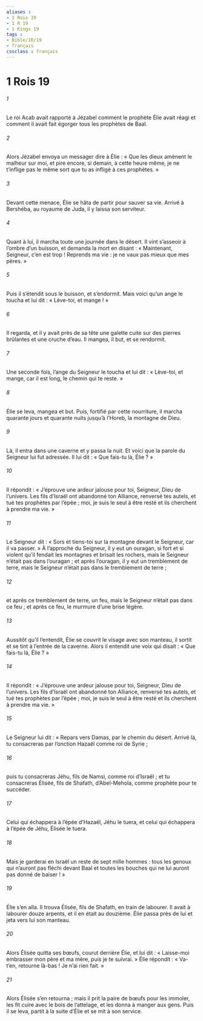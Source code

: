 ```yaml
---
aliases : 
- 1 Rois 19
- 1 R 19
- 1 Kings 19
tags : 
- Bible/1R/19
- français
cssclass : français
---
```


# 1 Rois 19

###### 1
Le roi Acab avait rapporté à Jézabel comment le prophète Élie avait réagi et comment il avait fait égorger tous les prophètes de Baal.
###### 2
Alors Jézabel envoya un messager dire à Élie : « Que les dieux amènent le malheur sur moi, et pire encore, si demain, à cette heure même, je ne t’inflige pas le même sort que tu as infligé à ces prophètes. »
###### 3
Devant cette menace, Élie se hâta de partir pour sauver sa vie. Arrivé à Bershéba, au royaume de Juda, il y laissa son serviteur.
###### 4
Quant à lui, il marcha toute une journée dans le désert. Il vint s’asseoir à l’ombre d’un buisson, et demanda la mort en disant : « Maintenant, Seigneur, c’en est trop ! Reprends ma vie : je ne vaux pas mieux que mes pères. »
###### 5
Puis il s’étendit sous le buisson, et s’endormit. Mais voici qu’un ange le toucha et lui dit : « Lève-toi, et mange ! »
###### 6
Il regarda, et il y avait près de sa tête une galette cuite sur des pierres brûlantes et une cruche d’eau. Il mangea, il but, et se rendormit.
###### 7
Une seconde fois, l’ange du Seigneur le toucha et lui dit : « Lève-toi, et mange, car il est long, le chemin qui te reste. »
###### 8
Élie se leva, mangea et but. Puis, fortifié par cette nourriture, il marcha quarante jours et quarante nuits jusqu’à l’Horeb, la montagne de Dieu.
###### 9
Là, il entra dans une caverne et y passa la nuit. Et voici que la parole du Seigneur lui fut adressée. Il lui dit : « Que fais-tu là, Élie ? »
###### 10
Il répondit : « J’éprouve une ardeur jalouse pour toi, Seigneur, Dieu de l’univers. Les fils d’Israël ont abandonné ton Alliance, renversé tes autels, et tué tes prophètes par l’épée ; moi, je suis le seul à être resté et ils cherchent à prendre ma vie. »
###### 11
Le Seigneur dit : « Sors et tiens-toi sur la montagne devant le Seigneur, car il va passer. » À l’approche du Seigneur, il y eut un ouragan, si fort et si violent qu’il fendait les montagnes et brisait les rochers, mais le Seigneur n’était pas dans l’ouragan ; et après l’ouragan, il y eut un tremblement de terre, mais le Seigneur n’était pas dans le tremblement de terre ;
###### 12
et après ce tremblement de terre, un feu, mais le Seigneur n’était pas dans ce feu ; et après ce feu, le murmure d’une brise légère.
###### 13
Aussitôt qu’il l’entendit, Élie se couvrit le visage avec son manteau, il sortit et se tint à l’entrée de la caverne. Alors il entendit une voix qui disait : « Que fais-tu là, Élie ? »
###### 14
Il répondit : « J’éprouve une ardeur jalouse pour toi, Seigneur, Dieu de l’univers. Les fils d’Israël ont abandonné ton Alliance, renversé tes autels, et tué tes prophètes par l’épée ; moi, je suis le seul à être resté et ils cherchent à prendre ma vie. »
###### 15
Le Seigneur lui dit : « Repars vers Damas, par le chemin du désert. Arrivé là, tu consacreras par l’onction Hazaël comme roi de Syrie ;
###### 16
puis tu consacreras Jéhu, fils de Namsi, comme roi d’Israël ; et tu consacreras Élisée, fils de Shafath, d’Abel-Mehola, comme prophète pour te succéder.
###### 17
Celui qui échappera à l’épée d’Hazaël, Jéhu le tuera, et celui qui échappera à l’épée de Jéhu, Élisée le tuera.
###### 18
Mais je garderai en Israël un reste de sept mille hommes : tous les genoux qui n’auront pas fléchi devant Baal et toutes les bouches qui ne lui auront pas donné de baiser ! »
###### 19
Élie s’en alla. Il trouva Élisée, fils de Shafath, en train de labourer. Il avait à labourer douze arpents, et il en était au douzième. Élie passa près de lui et jeta vers lui son manteau.
###### 20
Alors Élisée quitta ses bœufs, courut derrière Élie, et lui dit : « Laisse-moi embrasser mon père et ma mère, puis je te suivrai. » Élie répondit : « Va-t’en, retourne là-bas ! Je n’ai rien fait. »
###### 21
Alors Élisée s’en retourna ; mais il prit la paire de bœufs pour les immoler, les fit cuire avec le bois de l’attelage, et les donna à manger aux gens. Puis il se leva, partit à la suite d’Élie et se mit à son service.
